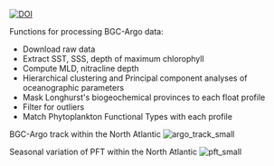 [![DOI](https://zenodo.org/badge/641084822.svg)](https://doi.org/10.5281/zenodo.15026004)

Functions for processing BGC-Argo data:
- Download raw data
- Extract SST, SSS, depth of maximum chlorophyll
- Compute MLD, nitracline depth
- Hierarchical clustering and Principal component analyses of oceanographic parameters
- Mask Longhurst's biogeochemical provinces to each float profile
- Filter for outliers
- Match Phytoplankton Functional Types with each profile

BGC-Argo track within the North Atlantic
![argo_track_small](https://github.com/anhph95/Bio-Geo-informatics/assets/88524921/68301309-f7c6-48b3-8dce-b388d4d92406)

Seasonal variation of PFT within the North Atlantic
![pft_small](https://github.com/anhph95/Bio-Geo-informatics/assets/88524921/d7c793dd-f940-4163-90b2-d0a4f069079d)
